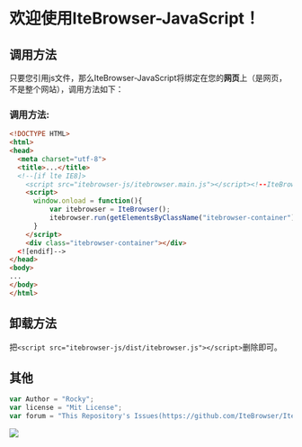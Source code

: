 # 欢迎使用IteBrowser-JavaScript！
## 调用方法
只要您引用js文件，那么IteBrowser-JavaScript将绑定在您的**网页**上（是网页，不是整个网站），调用方法如下：<br>
### 调用方法:
```html
<!DOCTYPE HTML>
<html>
<head>
  <meta charset="utf-8">
  <title>...</title>
  <!--[if lte IE8]>
    <script src="itebrowser-js/itebrowser.main.js"></script><!--IteBrowser By Rocky(This is WaterMark)-->
    <script>
      window.onload = function(){
          var itebrowser = IteBrowser();
          itebrowser.run(getElementsByClassName("itebrowser-container"));
      }
    </script>
    <div class="itebrowser-container"></div>
  <![endif]-->
</head>
<body>
...
</body>
</html>
```
## 卸载方法
把`<script src="itebrowser-js/dist/itebrowser.js"></script>`删除即可。
## 其他
```javascript
var Author = "Rocky";
var license = "Mit License";
var forum = "This Repository's Issues(https://github.com/IteBrowser/IteBrowser-JS/issues)";
```
<img src="https://itebrowser.github.io/myfolder/files/img/him.png" />
